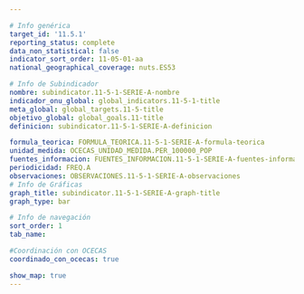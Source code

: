 ```yaml
---

# Info genérica
target_id: '11.5.1'
reporting_status: complete
data_non_statistical: false
indicator_sort_order: 11-05-01-aa
national_geographical_coverage: nuts.ES53

# Info de Subindicador
nombre: subindicator.11-5-1-SERIE-A-nombre
indicador_onu_global: global_indicators.11-5-1-title
meta_global: global_targets.11-5-title
objetivo_global: global_goals.11-title
definicion: subindicator.11-5-1-SERIE-A-definicion

formula_teorica: FORMULA_TEORICA.11-5-1-SERIE-A-formula-teorica
unidad_medida: OCECAS_UNIDAD_MEDIDA.PER_100000_POP
fuentes_informacion: FUENTES_INFORMACION.11-5-1-SERIE-A-fuentes-informacion
periodicidad: FREQ.A
observaciones: OBSERVACIONES.11-5-1-SERIE-A-observaciones
# Info de Gráficas
graph_title: subindicator.11-5-1-SERIE-A-graph-title
graph_type: bar

# Info de navegación
sort_order: 1
tab_name:

#Coordinación con OCECAS
coordinado_con_ocecas: true

show_map: true
---
```

